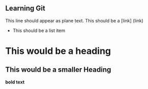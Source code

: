 ## Learning Git
This line should appear as plane text.
This should be a [link] (link)
- This should be a list item

# This would be a heading
## This would be a smaller Heading

**bold text**
